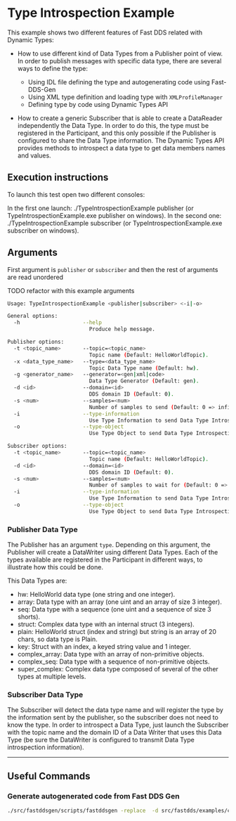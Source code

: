 # Type Introspection Example

This example shows two different features of Fast DDS related with Dynamic Types:

* How to use different kind of Data Types from a Publisher point of view.
  In order to publish messages with specific data type, there are several ways to define the type:
  * Using IDL file defining the type and autogenerating code using Fast-DDS-Gen
  * Using XML type definition and loading type with `XMLProfileManager`
  * Defining type by code using Dynamic Types API

* How to create a generic Subscriber that is able to create a DataReader independently the Data Type.
  In order to do this, the type must be registered in the Participant, and this only possible if the Publisher
  is configured to share the Data Type information.
  The Dynamic Types API provides methods to introspect a data type to get data members names and values.

## Execution instructions

To launch this test open two different consoles:

In the first one launch: ./TypeIntrospectionExample publisher (or TypeIntrospectionExample.exe publisher on windows).
In the second one: ./TypeIntrospectionExample subscriber (or TypeIntrospectionExample.exe subscriber on windows).

## Arguments

First argument is `publisher` or `subscriber` and then the rest of arguments are read unordered

TODO refactor with this example arguments

```sh
Usage: TypeIntrospectionExample <publisher|subscriber> <-i|-o>

General options:
  -h                    --help
                          Produce help message.

Publisher options:
  -t <topic_name>       --topic=<topic_name>
                          Topic name (Default: HelloWorldTopic).
  -x <data_type_name>   --type=<data_type_name>
                          Topic Data Type name (Default: hw).
  -g <generator_name>   --generator=<gen|xml|code>
                          Data Type Generator (Default: gen).
  -d <id>               --domain=<id>
                          DDS domain ID (Default: 0).
  -s <num>              --samples=<num>
                          Number of samples to send (Default: 0 => infinite samples).
  -i                    --type-information
                          Use Type Information to send Data Type Introspection info.
  -o                    --type-object
                          Use Type Object to send Data Type Introspection info.

Subscriber options:
  -t <topic_name>       --topic=<topic_name>
                          Topic name (Default: HelloWorldTopic).
  -d <id>               --domain=<id>
                          DDS domain ID (Default: 0).
  -s <num>              --samples=<num>
                          Number of samples to wait for (Default: 0 => infinite samples).
  -i                    --type-information
                          Use Type Information to send Data Type Introspection info.
  -o                    --type-object
                          Use Type Object to send Data Type Introspection info.

```

### Publisher Data Type

The Publisher has an argument `type`.
Depending on this argument, the Publisher will create a DataWriter using different Data Types.
Each of the types available are registered in the Participant in different ways, to illustrate how this could
be done.

This Data Types are:

- hw: HelloWorld data type (one string and one integer).
- array: Data type with an array (one uint and an array of size 3 integer).
- seq: Data type with a sequence (one uint and a sequence of size 3 shorts).
- struct: Complex data type with an internal struct (3 integers).
- plain: HelloWorld struct (index and string) but string is an array of 20 chars, so data type is Plain.
- key: Struct with an index, a keyed string value and 1 integer.
- complex_array: Data type with an array of non-primitive objects.
- complex_seq: Data type with a sequence of non-primitive objects.
- super_complex: Complex data type composed of several of the other types at multiple levels.

### Subscriber Data Type

The Subscriber will detect the data type name and will register the type by the information sent by the
publisher, so the subscriber does not need to know the type.
In order to introspect a Data Type, just launch the Subscriber with the topic name and the domain ID of a Data Writer
that uses this Data Type (be sure the DataWriter is configured to transmit Data Type introspection information).

---

## Useful Commands

### Generate autogenerated code from Fast DDS Gen

```sh
./src/fastddsgen/scripts/fastddsgen -replace  -d src/fastdds/examples/cpp/dds/TypeIntrospectionExample/types/hello_world/gen/ -typeobject -cs src/fastdds/examples/cpp/dds/TypeIntrospectionExample/types/hello_world/HelloWorld.idl
```
